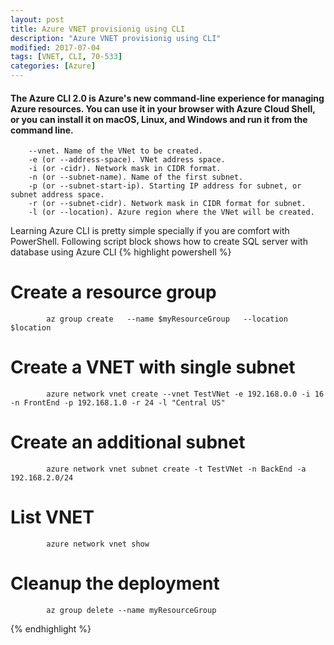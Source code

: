 ```yaml
---
layout: post
title: Azure VNET provisionig using CLI
description: "Azure VNET provisionig using CLI"
modified: 2017-07-04
tags: [VNET, CLI, 70-533]
categories: [Azure]
---
```


#### The Azure CLI 2.0 is Azure's new command-line experience for managing Azure resources. You can use it in your browser with Azure Cloud Shell, or you can install it on macOS, Linux, and Windows and run it from the command line.

        --vnet. Name of the VNet to be created. 
        -e (or --address-space). VNet address space.
        -i (or -cidr). Network mask in CIDR format.
        -n (or --subnet-name). Name of the first subnet.
        -p (or --subnet-start-ip). Starting IP address for subnet, or subnet address space.
        -r (or --subnet-cidr). Network mask in CIDR format for subnet.
        -l (or --location). Azure region where the VNet will be created.

Learning Azure CLI is pretty simple specially if you are comfort with PowerShell. Following script block shows how to create SQL server with database using Azure CLI
{% highlight powershell %}
# Create a resource group
            az group create   --name $myResourceGroup   --location $location
# Create a VNET with single subnet
            azure network vnet create --vnet TestVNet -e 192.168.0.0 -i 16 -n FrontEnd -p 192.168.1.0 -r 24 -l "Central US"
# Create an additional subnet
            azure network vnet subnet create -t TestVNet -n BackEnd -a 192.168.2.0/24
# List VNET
            azure network vnet show
# Cleanup the deployment
            az group delete --name myResourceGroup
{% endhighlight %}